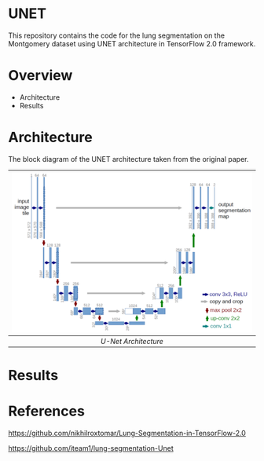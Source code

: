 # UNET
This repository contains the code for the lung segmentation on the Montgomery dataset using UNET architecture in TensorFlow 2.0 framework.

# Overview
- Architecture
- Results

# Architecture
The block diagram of the UNET architecture taken from the original paper.

| ![U-Net Architecture](img/u-net-architecture.png) |
| :--: |
| *U-Net Architecture* |

# Results


# References

https://github.com/nikhilroxtomar/Lung-Segmentation-in-TensorFlow-2.0

https://github.com/iteam1/lung-segmentation-Unet